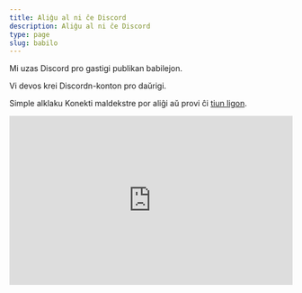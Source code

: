 ```yaml
---
title: Aliĝu al ni ĉe Discord
description: Aliĝu al ni ĉe Discord
type: page
slug: babilo
---
```


Mi uzas Discord pro gastigi publikan babilejon.

Vi devos krei Discordn-konton pro daŭrigi.

Simple alklaku Konekti maldekstre por aliĝi aŭ provi ĉi [tiun ligon](https://dcsv.io/eo/servilo/gdc).

<iframe src="https://discordapp.com/widget?id=608242475043389480&theme=dark" width="100%" height="300" allowtransparency="true" frameborder="0" sandbox="allow-popups allow-popups-to-escape-sandbox allow-same-origin allow-scripts"></iframe>
